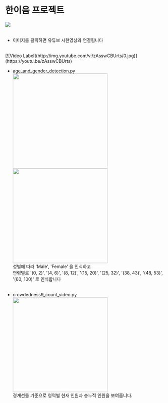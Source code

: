 # 한이음 프로젝트


<img src="https://github.com/juyub/jy_hanium/assets/126839881/5cf7f10a-a51e-44b8-a3ab-ca6d0a5abd1e" /> 
<br><br>

- 이미지를 클릭하면 유튜브 시현영상과 연결됩니다
<br>
[![Video Label](http://img.youtube.com/vi/zAsswCBUrts/0.jpg)](https://youtu.be/zAsswCBUrts)
<br>


- age_and_gender_detection.py <br>
<img src="https://github.com/juyub/jy_hanium/assets/126839881/55b8e2d0-13ba-4170-a939-3629fd2d5642" width="300" /> <br>
<img src="https://github.com/juyub/jy_hanium/assets/126839881/a85b16bc-8589-4ae8-809f-1f8580e28b36" width="300" /> <br>
성별에 따라 'Male', 'Female' 을 인식하고 <br>
연령별로 '(0, 2)', '(4, 6)', '(8, 12)', '(15, 20)',
                 '(25, 32)', '(38, 43)', '(48, 53)', '(60, 100)' 로 인식합니다 <br><br>

- crowdedness9_count_video.py <br>
<img src="https://github.com/juyub/jy_hanium/assets/126839881/cf7c73f7-9559-4663-a3a3-b2da88f0b296" width="300" /> <br>
경계선를 기준으로 영역별 현재 인원과 총누적 인원을 보여줍니다.
